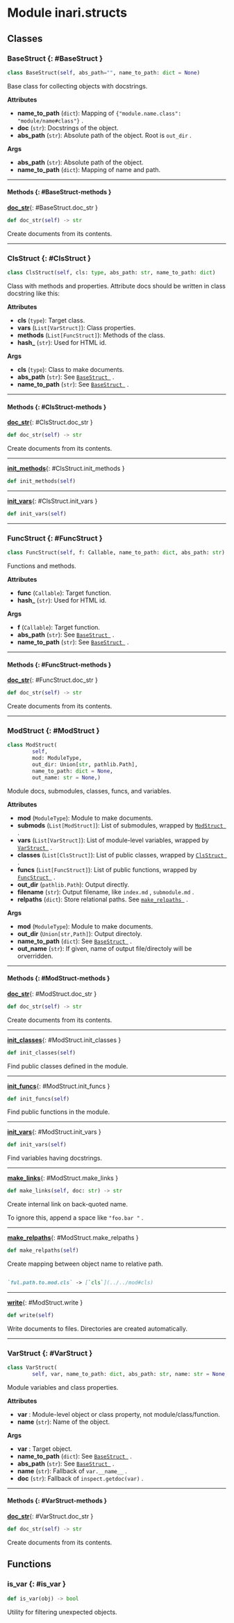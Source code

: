 # Module inari.structs


## Classes

### BaseStruct {: #BaseStruct }

```python
class BaseStruct(self, abs_path="", name_to_path: dict = None)
```

Base class for collecting objects with docstrings.

**Attributes**

* **name_to_path** (`dict`): Mapping of `{"module.name.class": "module/name#class"}`
.
* **doc** (`str`): Docstrings of the object.
* **abs_path** (`str`): Absolute path of the object. Root is `out_dir`
.

**Args**

* **abs_path** (`str`): Absolute path of the object.
* **name_to_path** (`dict`): Mapping of name and path.


------

#### Methods {: #BaseStruct-methods }

[**doc_str**](#BaseStruct.doc_str){: #BaseStruct.doc_str }

```python
def doc_str(self) -> str
```

Create documents from its contents.

------

### ClsStruct {: #ClsStruct }

```python
class ClsStruct(self, cls: type, abs_path: str, name_to_path: dict)
```

Class with methods and properties. Attribute docs should be written in class
    docstring like this:

**Attributes**

* **cls** (`type`): Target class.
* **vars** (`List[VarStruct]`): Class properties.
* **methods** (`List[FuncStruct]`): Methods of the class.
* **hash_** (`str`): Used for HTML id.


**Args**

* **cls** (`type`): Class to make documents.
* **abs_path** (`str`): See [`BaseStruct `](./#BaseStruct)
.
* **name_to_path** (`str`): See [`BaseStruct `](./#BaseStruct)
.


------

#### Methods {: #ClsStruct-methods }

[**doc_str**](#ClsStruct.doc_str){: #ClsStruct.doc_str }

```python
def doc_str(self) -> str
```

Create documents from its contents.

------

[**init_methods**](#ClsStruct.init_methods){: #ClsStruct.init_methods }

```python
def init_methods(self)
```


------

[**init_vars**](#ClsStruct.init_vars){: #ClsStruct.init_vars }

```python
def init_vars(self)
```


------

### FuncStruct {: #FuncStruct }

```python
class FuncStruct(self, f: Callable, name_to_path: dict, abs_path: str)
```

Functions and methods.

**Attributes**

* **func** (`Callable`): Target function.
* **hash_** (`str`): Used for HTML id.


**Args**

* **f** (`Callable`): Target function.
* **abs_path** (`str`): See [`BaseStruct `](./#BaseStruct)
.
* **name_to_path** (`str`): See [`BaseStruct `](./#BaseStruct)
.


------

#### Methods {: #FuncStruct-methods }

[**doc_str**](#FuncStruct.doc_str){: #FuncStruct.doc_str }

```python
def doc_str(self) -> str
```

Create documents from its contents.

------

### ModStruct {: #ModStruct }

```python
class ModStruct(
        self,
        mod: ModuleType,
        out_dir: Union[str, pathlib.Path],
        name_to_path: dict = None,
        out_name: str = None,)
```

Module docs, submodules, classes, funcs, and variables.

**Attributes**

* **mod** (`ModuleType`): Module to make documents.
* **submods** (`List[ModStruct]`): List of submodules, wrapped by
    [`ModStruct `](./#ModStruct) .
* **vars** (`List[VarStruct]`): List of module-level variables, wrapped by
    [`VarStruct `](./#VarStruct) .
* **classes** (`List[ClsStruct]`): List of public classes, wrapped by
    [`ClsStruct `](./#ClsStruct) .
* **funcs** (`List[FuncStruct]`): List of public functions, wrapped by
    [`FuncStruct `](./#FuncStruct) .
* **out_dir** (`pathlib.Path`): Output directly.
* **filename** (`str`): Output filename, like `index.md` , `submodule.md`
.
* **relpaths** (`dict`): Store relational paths. See
    [`make_relpaths `](./#ModStruct.make_relpaths) .

**Args**

* **mod** (`ModuleType`): Module to make documents.
* **out_dir** (`Union[str,Path]`): Output directoly.
* **name_to_path** (`dict`): See [`BaseStruct `](./#BaseStruct)
.
* **out_name** (`str`): If given, name of output file/directoly will be orverridden.


------

#### Methods {: #ModStruct-methods }

[**doc_str**](#ModStruct.doc_str){: #ModStruct.doc_str }

```python
def doc_str(self) -> str
```

Create documents from its contents.

------

[**init_classes**](#ModStruct.init_classes){: #ModStruct.init_classes }

```python
def init_classes(self)
```

Find public classes defined in the module.

------

[**init_funcs**](#ModStruct.init_funcs){: #ModStruct.init_funcs }

```python
def init_funcs(self)
```

Find public functions in the module.

------

[**init_vars**](#ModStruct.init_vars){: #ModStruct.init_vars }

```python
def init_vars(self)
```

Find variables having docstrings.

------

[**make_links**](#ModStruct.make_links){: #ModStruct.make_links }

```python
def make_links(self, doc: str) -> str
```

Create internal link on back-quoted name.

To ignore this, append a space like `"foo.bar "` .

------

[**make_relpaths**](#ModStruct.make_relpaths){: #ModStruct.make_relpaths }

```python
def make_relpaths(self)
```

Create mapping between object name to relative path.

~~~markdown

`ful.path.to.mod.cls` -> [`cls`](../../mod#cls)

~~~

------

[**write**](#ModStruct.write){: #ModStruct.write }

```python
def write(self)
```

Write documents to files. Directories are created automatically.

------

### VarStruct {: #VarStruct }

```python
class VarStruct(
        self, var, name_to_path: dict, abs_path: str, name: str = None, doc: str = None)
```

Module variables and class properties.

**Attributes**

* **var** : Module-level object or class property, not module/class/function.
* **name** (`str`): Name of the object.


**Args**

* **var** : Target object.
* **name_to_path** (`dict`): See [`BaseStruct `](./#BaseStruct)
.
* **abs_path** (`str`): See [`BaseStruct `](./#BaseStruct)
.
* **name** (`str`): Fallback of `var.__name__`
.
* **doc** (`str`): Fallback of `inspect.getdoc(var)`
.


------

#### Methods {: #VarStruct-methods }

[**doc_str**](#VarStruct.doc_str){: #VarStruct.doc_str }

```python
def doc_str(self) -> str
```

Create documents from its contents.

## Functions

### is_var {: #is_var }

```python
def is_var(obj) -> bool
```

Utility for filtering unexpected objects.
